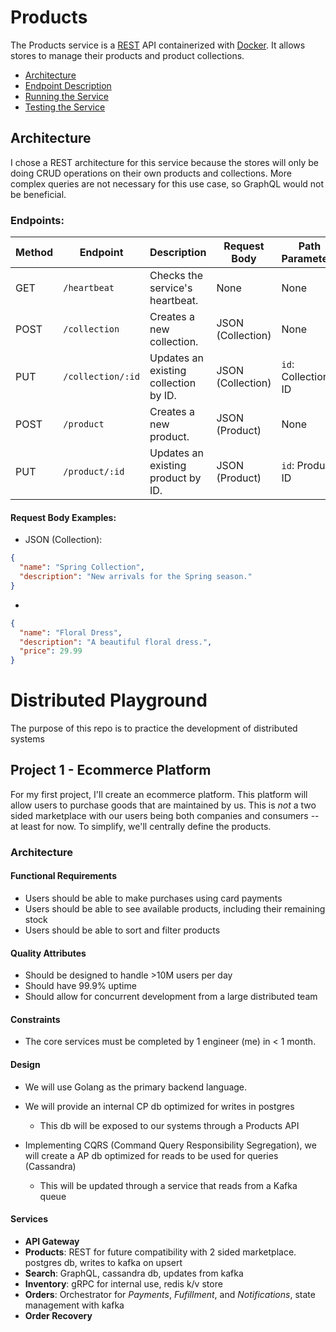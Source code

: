 # Products
The Products service is a [REST](https://ics.uci.edu/~fielding/pubs/dissertation/rest_arch_style.htm) API containerized with [Docker](https://www.docker.com/). 
It allows stores to manage their products and product collections.

- [Architecture](#architecture)
- [Endpoint Description](#endpoints)
- [Running the Service](#running)
- [Testing the Service](#testing)

## Architecture
I chose a REST architecture for this service because the stores will only be doing CRUD operations on their own products and collections. More complex queries are not necessary for this use case, so GraphQL would not be beneficial. 

### Endpoints:
| Method | Endpoint        | Description                                              | Request Body       | Path Parameters | 
|--------|-----------------|----------------------------------------------------------|--------------------|-----------------|
| GET    | `/heartbeat`    | Checks the service's heartbeat.                          | None               | None            |
| POST   | `/collection`   | Creates a new collection.                                | JSON (Collection)  | None            |
| PUT    | `/collection/:id` | Updates an existing collection by ID.                   | JSON (Collection)  | `id`: Collection ID |
| POST   | `/product`      | Creates a new product.                                   | JSON (Product)     | None            |
| PUT    | `/product/:id`  | Updates an existing product by ID.                        | JSON (Product)     | `id`: Product ID    |


#### Request Body Examples:

- JSON (Collection):
```json
{
  "name": "Spring Collection",
  "description": "New arrivals for the Spring season."
}
```

- 
```json
{
  "name": "Floral Dress",
  "description": "A beautiful floral dress.",
  "price": 29.99
}
```

# Distributed Playground
The purpose of this repo is to practice the development of distributed systems
## Project 1 - Ecommerce Platform
For my first project, I'll create an ecommerce platform. This platform will allow users to purchase goods that are maintained by us. This is *not* a two sided marketplace with our users being both companies and consumers -- at least for now. To simplify, we'll centrally define the products.

### Architecture

#### Functional Requirements
- Users should be able to make purchases using card payments
- Users should be able to see available products, including their remaining stock
- Users should be able to sort and filter products

#### Quality Attributes
- Should be designed to handle >10M users per day
- Should have 99.9% uptime
- Should allow for concurrent development from a large distributed team

#### Constraints
- The core services must be completed by 1 engineer (me) in < 1 month. 

#### Design
- We will use Golang as the primary backend language.

- We will provide an internal CP db optimized for writes in postgres
    - This db will be exposed to our systems through a Products API
- Implementing CQRS (Command Query Responsibility Segregation), we will create a AP db optimized for reads to be used for queries (Cassandra)
    - This will be updated through a service that reads from a Kafka queue

#### Services
- **API Gateway**
- **Products**: REST for future compatibility with 2 sided marketplace. postgres db, writes to kafka on upsert
- **Search**: GraphQL, cassandra db, updates from kafka
- **Inventory**: gRPC for internal use, redis k/v store
- **Orders**: Orchestrator for *Payments*, *Fufillment*, and *Notifications*, state management with kafka
- **Order Recovery**